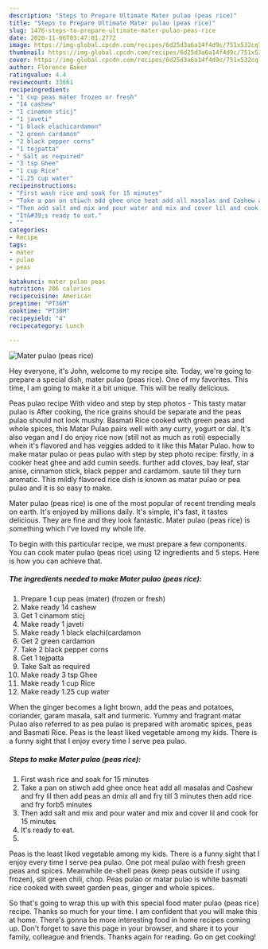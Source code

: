 ```yaml
---
description: "Steps to Prepare Ultimate Mater pulao (peas rice)"
title: "Steps to Prepare Ultimate Mater pulao (peas rice)"
slug: 1476-steps-to-prepare-ultimate-mater-pulao-peas-rice
date: 2020-11-06T03:47:01.277Z
image: https://img-global.cpcdn.com/recipes/6d25d3a6a14f4d9c/751x532cq70/mater-pulao-peas-rice-recipe-main-photo.jpg
thumbnail: https://img-global.cpcdn.com/recipes/6d25d3a6a14f4d9c/751x532cq70/mater-pulao-peas-rice-recipe-main-photo.jpg
cover: https://img-global.cpcdn.com/recipes/6d25d3a6a14f4d9c/751x532cq70/mater-pulao-peas-rice-recipe-main-photo.jpg
author: Florence Baker
ratingvalue: 4.4
reviewcount: 33661
recipeingredient:
- "1 cup peas mater frozen or fresh"
- "14 cashew"
- "1 cinamom sticj"
- "1 javeti"
- "1 black elachicardamon"
- "2 green cardamon"
- "2 black pepper corns"
- "1 tejpatta"
- " Salt as required"
- "3 tsp Ghee"
- "1 cup Rice"
- "1.25 cup water"
recipeinstructions:
- "First wash rice and soak for 15 minutes"
- "Take a pan on stiwch add ghee once heat add all masalas and Cashew and fry lil then add peas an dmix all and fry till 3 minutes then add rice and fry forb5 minutes"
- "Then add salt and mix and pour water and mix and cover lil and cook for 15 minutes"
- "It&#39;s ready to eat."
- ""
categories:
- Recipe
tags:
- mater
- pulao
- peas

katakunci: mater pulao peas 
nutrition: 206 calories
recipecuisine: American
preptime: "PT36M"
cooktime: "PT30M"
recipeyield: "4"
recipecategory: Lunch

---
```



![Mater pulao (peas rice)](https://img-global.cpcdn.com/recipes/6d25d3a6a14f4d9c/751x532cq70/mater-pulao-peas-rice-recipe-main-photo.jpg)

Hey everyone, it's John, welcome to my recipe site. Today, we're going to prepare a special dish, mater pulao (peas rice). One of my favorites. This time, I am going to make it a bit unique. This will be really delicious.

Peas pulao recipe With video and step by step photos - This tasty matar pulao is After cooking, the rice grains should be separate and the peas pulao should not look mushy. Basmati Rice cooked with green peas and whole spices, this Matar Pulao pairs well with any curry, yogurt or dal. It&#39;s also vegan and I do enjoy rice now (still not as much as roti) especially when it&#39;s flavored and has veggies added to it like this Matar Pulao. how to make matar pulao or peas pulao with step by step photo recipe: firstly, in a cooker heat ghee and add cumin seeds. further add cloves, bay leaf, star anise, cinnamon stick, black pepper and cardamom. saute till they turn aromatic. This mildly flavored rice dish is known as matar pulao or pea pulao and it is so easy to make.

Mater pulao (peas rice) is one of the most popular of recent trending meals on earth. It's enjoyed by millions daily. It's simple, it's fast, it tastes delicious. They are fine and they look fantastic. Mater pulao (peas rice) is something which I've loved my whole life.


To begin with this particular recipe, we must prepare a few components. You can cook mater pulao (peas rice) using 12 ingredients and 5 steps. Here is how you can achieve that.

<!--inarticleads1-->

##### The ingredients needed to make Mater pulao (peas rice):

1. Prepare 1 cup peas (mater) (frozen or fresh)
1. Make ready 14 cashew
1. Get 1 cinamom sticj
1. Make ready 1 javeti
1. Make ready 1 black elachi(cardamon
1. Get 2 green cardamon
1. Take 2 black pepper corns
1. Get 1 tejpatta
1. Take  Salt as required
1. Make ready 3 tsp Ghee
1. Make ready 1 cup Rice
1. Make ready 1.25 cup water


When the ginger becomes a light brown, add the peas and potatoes, coriander, garam masala, salt and turmeric. Yummy and fragrant matar Pulao also referred to as pea pulao is prepared with aromatic spices, peas and Basmati Rice. Peas is the least liked vegetable among my kids. There is a funny sight that I enjoy every time I serve pea pulao. 

<!--inarticleads2-->

##### Steps to make Mater pulao (peas rice):

1. First wash rice and soak for 15 minutes
1. Take a pan on stiwch add ghee once heat add all masalas and Cashew and fry lil then add peas an dmix all and fry till 3 minutes then add rice and fry forb5 minutes
1. Then add salt and mix and pour water and mix and cover lil and cook for 15 minutes
1. It&#39;s ready to eat.
1. 


Peas is the least liked vegetable among my kids. There is a funny sight that I enjoy every time I serve pea pulao. One pot meal pulao with fresh green peas and spices. Meanwhile de-shell peas (keep peas outside if using frozen), slit green chili, chop. Peas pulao or matar pulao is white basmati rice cooked with sweet garden peas, ginger and whole spices. 

So that's going to wrap this up with this special food mater pulao (peas rice) recipe. Thanks so much for your time. I am confident that you will make this at home. There's gonna be more interesting food in home recipes coming up. Don't forget to save this page in your browser, and share it to your family, colleague and friends. Thanks again for reading. Go on get cooking!
